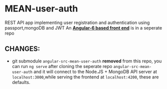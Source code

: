 # MEAN-user-auth

REST API app implementing user registration and authentication using passport,mongoDB and JWT
An [**Angular-6 based front end**](https://github.com/shawn-dsilva/angular-src-mean-user-auth) is in a seperate repo

## CHANGES:
- git submodule `angular-src-mean-user-auth` **removed** from this repo,
    you can run `ng serve` after cloning the seperate repo `angular-src-mean-user-auth` and it will connect to the Node.JS + MongoDB API server at `localhost:3000`,while serving the frontend at `localhost:4200`, these are defaults.
